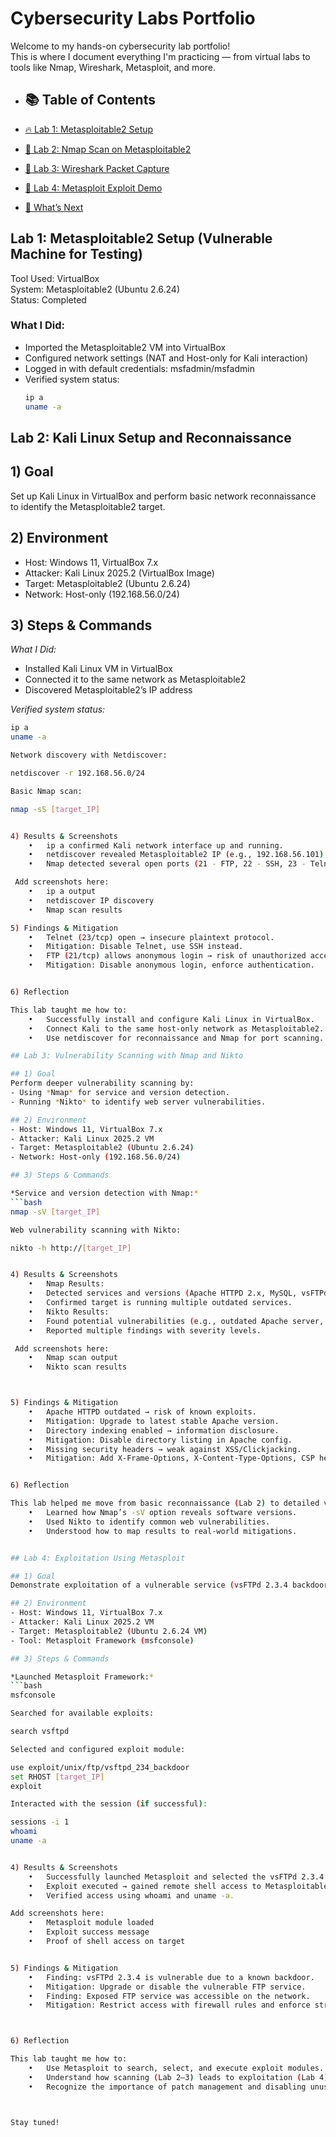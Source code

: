 # Cybersecurity Labs Portfolio 

Welcome to my hands-on cybersecurity lab portfolio!  
This is where I document everything I'm practicing — from virtual labs to tools like Nmap, Wireshark, Metasploit, and more.

- ## 📚 Table of Contents

- [🔥 Lab 1: Metasploitable2 Setup](#lab-1-metasploitable2-setup-vulnerable-machine-for-testing)
- [🧠 Lab 2: Nmap Scan on Metasploitable2](#lab-2-nmap-scan-on-metasploitable2)
- [🧪 Lab 3: Wireshark Packet Capture](#lab-3-wireshark-packet-capture)
- [🚨 Lab 4: Metasploit Exploit Demo](#lab-4-metasploit-exploit-demo)
- [🔐 What’s Next](#whats-next)


##  Lab 1: Metasploitable2 Setup (Vulnerable Machine for Testing)

Tool Used: VirtualBox  
System: Metasploitable2 (Ubuntu 2.6.24)  
Status:  Completed

###  What I Did:
- Imported the Metasploitable2 VM into VirtualBox
- Configured network settings (NAT and Host-only for Kali interaction)
- Logged in with default credentials: msfadmin/msfadmin
- Verified system status:
  ```bash
  ip a
  uname -a


## Lab 2: Kali Linux Setup and Reconnaissance  

## 1) Goal  
Set up Kali Linux in VirtualBox and perform basic network reconnaissance to identify the Metasploitable2 target.  

## 2) Environment  
- Host: Windows 11, VirtualBox 7.x  
- Attacker: Kali Linux 2025.2 (VirtualBox Image)  
- Target: Metasploitable2 (Ubuntu 2.6.24)  
- Network: Host-only (192.168.56.0/24)  

## 3) Steps & Commands  

*What I Did:*  
- Installed Kali Linux VM in VirtualBox  
- Connected it to the same network as Metasploitable2  
- Discovered Metasploitable2’s IP address  

*Verified system status:*  
```bash
ip a
uname -a

Network discovery with Netdiscover:

netdiscover -r 192.168.56.0/24

Basic Nmap scan:

nmap -sS [target_IP]


4) Results & Screenshots
	•	ip a confirmed Kali network interface up and running.
	•	netdiscover revealed Metasploitable2 IP (e.g., 192.168.56.101).
	•	Nmap detected several open ports (21 - FTP, 22 - SSH, 23 - Telnet, 80 - HTTP, 3306 - MySQL).

 Add screenshots here:
	•	ip a output
	•	netdiscover IP discovery
	•	Nmap scan results

5) Findings & Mitigation
	•	Telnet (23/tcp) open → insecure plaintext protocol.
	•	Mitigation: Disable Telnet, use SSH instead.
	•	FTP (21/tcp) allows anonymous login → risk of unauthorized access.
	•	Mitigation: Disable anonymous login, enforce authentication.


6) Reflection

This lab taught me how to:
	•	Successfully install and configure Kali Linux in VirtualBox.
	•	Connect Kali to the same host-only network as Metasploitable2.
	•	Use netdiscover for reconnaissance and Nmap for port scanning.

## Lab 3: Vulnerability Scanning with Nmap and Nikto   

## 1) Goal  
Perform deeper vulnerability scanning by:  
- Using *Nmap* for service and version detection.  
- Running *Nikto* to identify web server vulnerabilities.  

## 2) Environment  
- Host: Windows 11, VirtualBox 7.x  
- Attacker: Kali Linux 2025.2 VM  
- Target: Metasploitable2 (Ubuntu 2.6.24)  
- Network: Host-only (192.168.56.0/24)  

## 3) Steps & Commands  

*Service and version detection with Nmap:*  
```bash
nmap -sV [target_IP]

Web vulnerability scanning with Nikto:

nikto -h http://[target_IP]


4) Results & Screenshots
	•	Nmap Results:
	•	Detected services and versions (Apache HTTPD 2.x, MySQL, vsFTPd).
	•	Confirmed target is running multiple outdated services.
	•	Nikto Results:
	•	Found potential vulnerabilities (e.g., outdated Apache server, directory indexing enabled, insecure HTTP headers).
	•	Reported multiple findings with severity levels.

 Add screenshots here:
	•	Nmap scan output
	•	Nikto scan results



5) Findings & Mitigation
	•	Apache HTTPD outdated → risk of known exploits.
	•	Mitigation: Upgrade to latest stable Apache version.
	•	Directory indexing enabled → information disclosure.
	•	Mitigation: Disable directory listing in Apache config.
	•	Missing security headers → weak against XSS/Clickjacking.
	•	Mitigation: Add X-Frame-Options, X-Content-Type-Options, CSP headers.


6) Reflection

This lab helped me move from basic reconnaissance (Lab 2) to detailed vulnerability analysis:
	•	Learned how Nmap’s -sV option reveals software versions.
	•	Used Nikto to identify common web vulnerabilities.
	•	Understood how to map results to real-world mitigations.


## Lab 4: Exploitation Using Metasploit  

## 1) Goal  
Demonstrate exploitation of a vulnerable service (vsFTPd 2.3.4 backdoor) on Metasploitable2 using the Metasploit Framework.  

## 2) Environment  
- Host: Windows 11, VirtualBox 7.x  
- Attacker: Kali Linux 2025.2 VM  
- Target: Metasploitable2 (Ubuntu 2.6.24 VM)  
- Tool: Metasploit Framework (msfconsole)  

## 3) Steps & Commands  

*Launched Metasploit Framework:*  
```bash
msfconsole

Searched for available exploits:

search vsftpd

Selected and configured exploit module:

use exploit/unix/ftp/vsftpd_234_backdoor
set RHOST [target_IP]
exploit

Interacted with the session (if successful):

sessions -i 1
whoami
uname -a


4) Results & Screenshots
	•	Successfully launched Metasploit and selected the vsFTPd 2.3.4 exploit.
	•	Exploit executed → gained remote shell access to Metasploitable2.
	•	Verified access using whoami and uname -a.

Add screenshots here:
	•	Metasploit module loaded
	•	Exploit success message
	•	Proof of shell access on target


5) Findings & Mitigation
	•	Finding: vsFTPd 2.3.4 is vulnerable due to a known backdoor.
	•	Mitigation: Upgrade or disable the vulnerable FTP service.
	•	Finding: Exposed FTP service was accessible on the network.
	•	Mitigation: Restrict access with firewall rules and enforce strong authentication.



6) Reflection

This lab taught me how to:
	•	Use Metasploit to search, select, and execute exploit modules.
	•	Understand how scanning (Lab 2–3) leads to exploitation (Lab 4).
	•	Recognize the importance of patch management and disabling unused services.



Stay tuned! 
 
 
